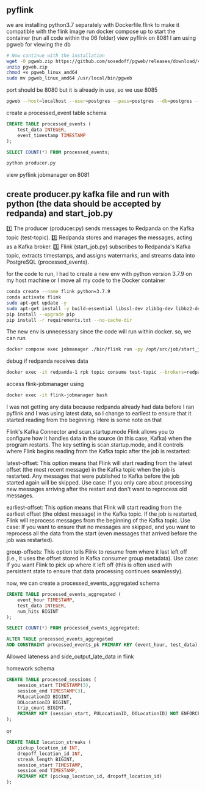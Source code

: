 ## pyflink
we are installing python3.7 separately with Dockerfile.flink to make it compatible with the flink image
run docker compose up to start the container (run all code within the 06 folder)
view pyflink on 8081
I am using pgweb for viewing the db
```bash
# Now continue with the installation
wget -O pgweb.zip https://github.com/sosedoff/pgweb/releases/download/v0.16.2/pgweb_linux_amd64.zip
unzip pgweb.zip
chmod +x pgweb_linux_amd64
sudo mv pgweb_linux_amd64 /usr/local/bin/pgweb
```
port should be 8080 but it is already in use, so we use 8085
```bash
pgweb --host=localhost --user=postgres --pass=postgres --db=postgres --bind=0.0.0.0 --listen=8085
```
create a processed_event table schema 

```sql
CREATE TABLE processed_events (
    test_data INTEGER,
    event_timestamp TIMESTAMP
);

SELECT COUNT(*) FROM processed_events;
```


```python
python producer.py
```

view pyflink jobmanager on 8081
## create producer.py kafka file and run with python (the data should be accepted by redpanda) and start_job.py
1️⃣ The producer (producer.py) sends messages to Redpanda on the Kafka topic (test-topic).
2️⃣ Redpanda stores and manages the messages, acting as a Kafka broker.
3️⃣ Flink (start_job.py) subscribes to Redpanda's Kafka topic, extracts timestamps, and assigns watermarks, and streams data into PostgreSQL (processed_events).

for the code to run, I had to create a new env with python version 3.7.9 on my host machine or I move all my code to the Docker container
```bash
conda create --name flink python=3.7.9
conda activate flink
sudo apt-get update -y
sudo apt-get install -y build-essential libssl-dev zlib1g-dev libbz2-dev libffi-dev liblzma-dev wget
pip install --upgrade pip
pip install -r requirements.txt --no-cache-dir
```

The new env is unnecessary since the code will run within docker. 
so, we can run 
```bash
docker compose exec jobmanager ./bin/flink run -py /opt/src/job/start_job3.py --pyFiles /opt/src -d
```


debug if redpanda receives data
```bash
docker exec -it redpanda-1 rpk topic consume test-topic --brokers=redpanda-1:29092
```

access flink-jobmanager using
```bash
docker exec -it flink-jobmanager bash
```

I was not getting any data because redpanda already had data before I ran pyflink and I was using latest data, so I change to earliest to ensure 
that it started reading from the beginning. Here is some note on that

Flink's Kafka Connector and scan.startup.mode
Flink allows you to configure how it handles data in the source (in this case, Kafka) when the program restarts. The key setting is scan.startup.mode, and it controls where Flink begins reading from the Kafka topic after the job is restarted:

latest-offset:
This option means that Flink will start reading from the latest offset (the most recent message) in the Kafka topic when the job is restarted. Any messages that were published to Kafka before the job started again will be skipped.
Use case: If you only care about processing new messages arriving after the restart and don't want to reprocess old messages.

earliest-offset:
This option means that Flink will start reading from the earliest offset (the oldest message) in the Kafka topic. If the job is restarted, Flink will reprocess messages from the beginning of the Kafka topic.
Use case: If you want to ensure that no messages are skipped, and you want to reprocess all the data from the start (even messages that arrived before the job was restarted).

group-offsets:
This option tells Flink to resume from where it last left off (i.e., it uses the offset stored in Kafka consumer group metadata).
Use case: If you want Flink to pick up where it left off (this is often used with persistent state to ensure that data processing continues seamlessly).


now, we can create a processed_events_aggregated schema
```sql
CREATE TABLE processed_events_aggregated (
    event_hour TIMESTAMP,
    test_data INTEGER,
    num_hits BIGINT
);

SELECT COUNT(*) FROM processed_events_aggregated;

ALTER TABLE processed_events_aggregated 
ADD CONSTRAINT processed_events_pk PRIMARY KEY (event_hour, test_data);
```

Allowed lateness and side_output_late_data in flink


homework schema
```sql
CREATE TABLE processed_sessions (
    session_start TIMESTAMP(3),
    session_end TIMESTAMP(3),
    PULocationID BIGINT,
    DOLocationID BIGINT,
    trip_count BIGINT,
    PRIMARY KEY (session_start, PULocationID, DOLocationID) NOT ENFORCED
);
```

or 

```sql
CREATE TABLE location_streaks (
    pickup_location_id INT,
    dropoff_location_id INT,
    streak_length BIGINT,
    session_start TIMESTAMP,
    session_end TIMESTAMP,
    PRIMARY KEY (pickup_location_id, dropoff_location_id)
);
```
